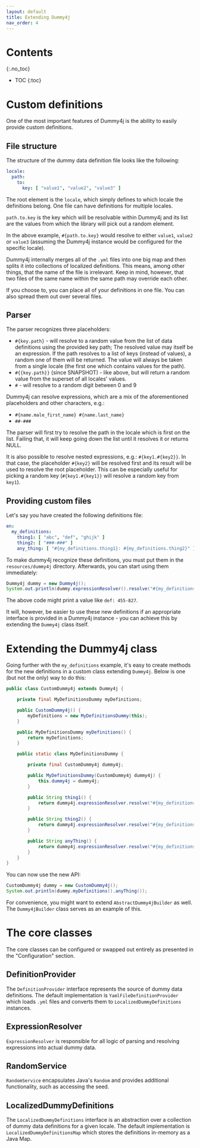 ```yaml
---
layout: default
title: Extending Dummy4j
nav_order: 4
---
```


# Contents
{:.no_toc}

* TOC
{:toc}

# Custom definitions

One of the most important features of Dummy4j is the ability to easily provide custom definitions.

## File structure

The structure of the dummy data definition file looks like the following:
```yaml
locale:
  path:
    to:
      key: [ "value1", "value2", "value3" ]
```

The root element is the `locale`, which simply defines to which locale the definitions belong. One file can have
definitions for multiple locales.

`path.to.key` is the key which will be resolvable within Dummy4j and its list are the values from which the library
will pick out a random element.

In the above example, `#{path.to.key}` would resolve to either `value1`, `value2` or `value3` (assuming the Dummy4j instance
would be configured for the specific locale).

Dummy4j internally merges all of the `.yml` files into one big map and then splits it into collections of localized
definitions. This means, among other things, that the name of the file is irrelevant. Keep in mind, however, that two
files of the same name within the same path may override each other.

If you choose to, you can place all of your definitions in one file. You can also spread them out over several files.

## Parser

The parser recognizes three placeholders:
* `#{key.path}` - will resolve to a random value from the list of data definitions using the provided key path; The
 resolved value may itself be an expression. If the path resolves to a list of keys (instead of values),
 a random one of them will be returned. 
 The value will always be taken from a single locale (the first one which contains values for the path).
* `#{{key.path}}` (since SNAPSHOT) - like above, but will return a random value from the superset of all locales' 
 values.
* `#` - will resolve to a random digit between 0 and 9 

Dummy4j can resolve expressions, which are a mix of the aforementioned placeholders and other characters, e.g.:

* `#{name.male_first_name} #{name.last_name}`
* `##-###`

The parser will first try to resolve the path in the locale which is first on the list. Failing that, it will keep
going down the list until it resolves it or returns NULL.

It is also possible to resolve nested expressions, e.g.:
`#{key1.#{key2}}`.
In that case, the placeholder `#{key2}` will be resolved first and its result will be used to resolve
the root placeholder. This can be especially useful for picking a random key
(`#{key1.#{key1}}` will resolve a random key from `key1`).

## Providing custom files

Let's say you have created the following definitions file:
```yaml
en:
  my_definitions:
    thing1: [ "abc", "def", "ghijk" ]
    thing2: [ "###-###" ]
    any_thing: [ "#{my_definitions.thing1}: #{my_definitions.thing2}" ]
``` 

To make dummy4j recognize these definitions, you must put them in the `resources/dummy4j` directory. Afterwards, you can
start using them immediately:
```java
Dummy4j dummy = new Dummy4j();
System.out.println(dummy.expressionResolver().resolve("#{my_definitions.any_thing}"));
```

The above code might print a value like `def: 455-827`.

It will, however, be easier to use these new definitions if an appropriate interface is provided in a Dummy4j
instance - you can achieve this by extending the `Dummy4j` class itself.

# Extending the Dummy4j class

Going further with the `my_definitions` example, it's easy to create methods for the new definitions in a custom
class extending
`Dummy4j`. Below is one (but not the only) way to do this:

```java
public class CustomDummy4j extends Dummy4j {

    private final MyDefinitionsDummy myDefinitions;

    public CustomDummy4j() {
        myDefinitions = new MyDefinitionsDummy(this);
    }

    public MyDefinitionsDummy myDefinitions() {
        return myDefinitions;
    }

    public static class MyDefinitionsDummy {

        private final CustomDummy4j dummy4j;

        public MyDefinitionsDummy(CustomDummy4j dummy4j) {
            this.dummy4j = dummy4j;
        }

        public String thing1() {
            return dummy4j.expressionResolver.resolve("#{my_definitions.thing1}");
        }

        public String thing2() {
            return dummy4j.expressionResolver.resolve("#{my_definitions.thing2}");
        }

        public String anyThing() {
            return dummy4j.expressionResolver.resolve("#{my_definitions.any_thing}");
        }
    }
}
```

You can now use the new API:
```java
CustomDummy4j dummy = new CustomDummy4j();
System.out.println(dummy.myDefinitions().anyThing());
```

For convenience, you might want to extend `AbstractDummy4jBuilder` as well. The `Dummy4jBuilder` class serves as an
example of this.

# The core classes

The core classes can be configured or swapped out entirely as presented in the "Configuration" section.

## DefinitionProvider

The `DefinitionProvider` interface represents the source of dummy data definitions. The default implementation is
`YamlFileDefinitionProvider` which loads `.yml` files and converts them to `LocalizedDummyDefinitions` instances.

## ExpressionResolver

`ExpressionResolver` is responsible for all logic of parsing and resolving expressions into actual dummy data.

## RandomService

`RandomService` encapsulates Java's `Random` and provides additional functionality, such as accessing the seed.

## LocalizedDummyDefinitions

The `LocalizedDummyDefinitions` interface is an abstraction over a collection of dummy data definitions for a given
locale. The default implementation is `LocalizedDummyDefinitionsMap` which stores the definitions in-memory as a Java
Map.